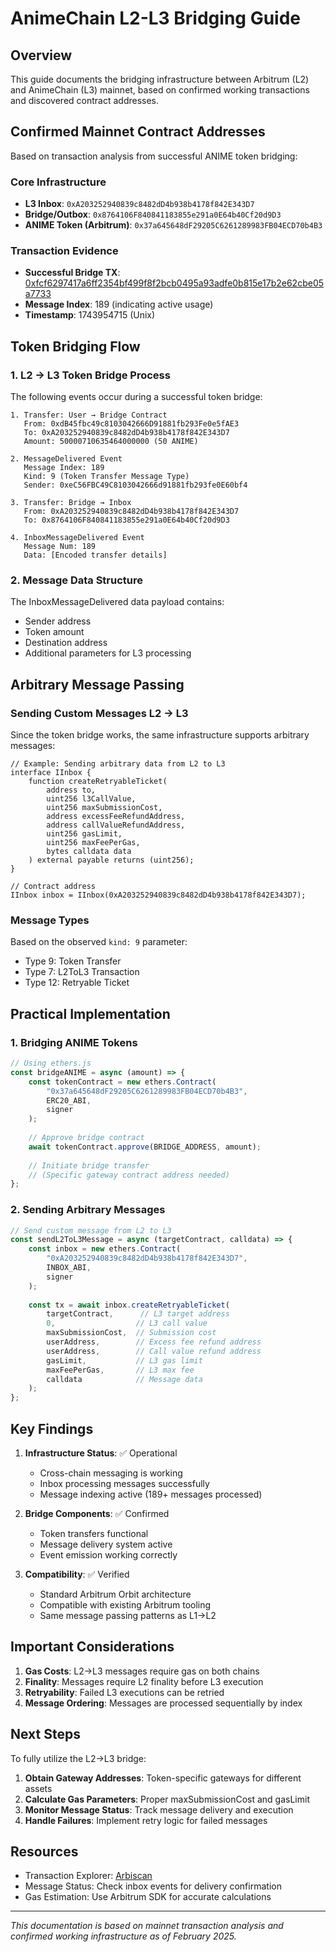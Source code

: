 # AnimeChain L2-L3 Bridging Guide

## Overview

This guide documents the bridging infrastructure between Arbitrum (L2) and AnimeChain (L3) mainnet, based on confirmed working transactions and discovered contract addresses.

## Confirmed Mainnet Contract Addresses

Based on transaction analysis from successful ANIME token bridging:

### Core Infrastructure
- **L3 Inbox**: `0xA203252940839c8482dD4b938b4178f842E343D7`
- **Bridge/Outbox**: `0x8764106F840841183855e291a0E64b40Cf20d9D3`
- **ANIME Token (Arbitrum)**: `0x37a645648dF29205C6261289983FB04ECD70b4B3`

### Transaction Evidence
- **Successful Bridge TX**: [0xfcf6297417a6ff2354bf499f8f2bcb0495a93adfe0b815e17b2e62cbe05a7733](https://arbiscan.io/tx/0xfcf6297417a6ff2354bf499f8f2bcb0495a93adfe0b815e17b2e62cbe05a7733#eventlog)
- **Message Index**: 189 (indicating active usage)
- **Timestamp**: 1743954715 (Unix)

## Token Bridging Flow

### 1. L2 → L3 Token Bridge Process

The following events occur during a successful token bridge:

```
1. Transfer: User → Bridge Contract
   From: 0xdB45fbc49c8103042666D91881fb293Fe0e5fAE3
   To: 0xA203252940839c8482dD4b938b4178f842E343D7
   Amount: 50000710635464000000 (50 ANIME)

2. MessageDelivered Event
   Message Index: 189
   Kind: 9 (Token Transfer Message Type)
   Sender: 0xeC56FBC49C8103042666d91881fb293fe0E60bf4

3. Transfer: Bridge → Inbox
   From: 0xA203252940839c8482dD4b938b4178f842E343D7
   To: 0x8764106F840841183855e291a0E64b40Cf20d9D3

4. InboxMessageDelivered Event
   Message Num: 189
   Data: [Encoded transfer details]
```

### 2. Message Data Structure

The InboxMessageDelivered data payload contains:
- Sender address
- Token amount
- Destination address
- Additional parameters for L3 processing

## Arbitrary Message Passing

### Sending Custom Messages L2 → L3

Since the token bridge works, the same infrastructure supports arbitrary messages:

```solidity
// Example: Sending arbitrary data from L2 to L3
interface IInbox {
    function createRetryableTicket(
        address to,
        uint256 l3CallValue,
        uint256 maxSubmissionCost,
        address excessFeeRefundAddress,
        address callValueRefundAddress,
        uint256 gasLimit,
        uint256 maxFeePerGas,
        bytes calldata data
    ) external payable returns (uint256);
}

// Contract address
IInbox inbox = IInbox(0xA203252940839c8482dD4b938b4178f842E343D7);
```

### Message Types

Based on the observed `kind: 9` parameter:
- Type 9: Token Transfer
- Type 7: L2ToL3 Transaction
- Type 12: Retryable Ticket

## Practical Implementation

### 1. Bridging ANIME Tokens

```javascript
// Using ethers.js
const bridgeANIME = async (amount) => {
    const tokenContract = new ethers.Contract(
        "0x37a645648dF29205C6261289983FB04ECD70b4B3",
        ERC20_ABI,
        signer
    );
    
    // Approve bridge contract
    await tokenContract.approve(BRIDGE_ADDRESS, amount);
    
    // Initiate bridge transfer
    // (Specific gateway contract address needed)
};
```

### 2. Sending Arbitrary Messages

```javascript
// Send custom message from L2 to L3
const sendL2ToL3Message = async (targetContract, calldata) => {
    const inbox = new ethers.Contract(
        "0xA203252940839c8482dD4b938b4178f842E343D7",
        INBOX_ABI,
        signer
    );
    
    const tx = await inbox.createRetryableTicket(
        targetContract,      // L3 target address
        0,                  // L3 call value
        maxSubmissionCost,  // Submission cost
        userAddress,        // Excess fee refund address
        userAddress,        // Call value refund address
        gasLimit,           // L3 gas limit
        maxFeePerGas,       // L3 max fee
        calldata            // Message data
    );
};
```

## Key Findings

1. **Infrastructure Status**: ✅ Operational
   - Cross-chain messaging is working
   - Inbox processing messages successfully
   - Message indexing active (189+ messages processed)

2. **Bridge Components**: ✅ Confirmed
   - Token transfers functional
   - Message delivery system active
   - Event emission working correctly

3. **Compatibility**: ✅ Verified
   - Standard Arbitrum Orbit architecture
   - Compatible with existing Arbitrum tooling
   - Same message passing patterns as L1→L2

## Important Considerations

1. **Gas Costs**: L2→L3 messages require gas on both chains
2. **Finality**: Messages require L2 finality before L3 execution
3. **Retryability**: Failed L3 executions can be retried
4. **Message Ordering**: Messages are processed sequentially by index

## Next Steps

To fully utilize the L2→L3 bridge:

1. **Obtain Gateway Addresses**: Token-specific gateways for different assets
2. **Calculate Gas Parameters**: Proper maxSubmissionCost and gasLimit
3. **Monitor Message Status**: Track message delivery and execution
4. **Handle Failures**: Implement retry logic for failed messages

## Resources

- Transaction Explorer: [Arbiscan](https://arbiscan.io)
- Message Status: Check inbox events for delivery confirmation
- Gas Estimation: Use Arbitrum SDK for accurate calculations

---

*This documentation is based on mainnet transaction analysis and confirmed working infrastructure as of February 2025.*